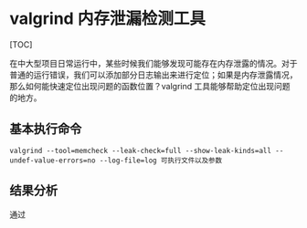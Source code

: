 # valgrind 内存泄漏检测工具

[TOC]

在中大型项目日常运行中，某些时候我们能够发现可能存在内存泄露的情况。对于普通的运行错误，我们可以添加部分日志输出来进行定位；如果是内存泄露情况，那么如何能快速定位出现问题的函数位置？valgrind 工具能够帮助定位出现问题的地方。

## 基本执行命令
`valgrind --tool=memcheck --leak-check=full --show-leak-kinds=all --undef-value-errors=no --log-file=log 可执行文件以及参数`


## 结果分析

通过